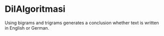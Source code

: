 # DilAlgoritmasi
Using bigrams and trigrams generates a conclusion whether text is written in English or German.
